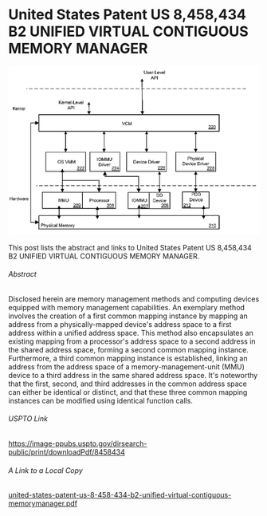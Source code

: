 # United States Patent US 8,458,434 B2 UNIFIED VIRTUAL CONTIGUOUS MEMORY MANAGER

![unified_virtual_contiguous_memory_manager](unified_virtual_contiguous_memory_manager.png)

This post lists the abstract and links to United States Patent US 8,458,434 B2 UNIFIED VIRTUAL CONTIGUOUS MEMORY MANAGER.

###### Abstract

Disclosed herein are memory management methods and computing devices equipped with memory management capabilities. An exemplary method involves the creation of a first common mapping instance by mapping an address from a physically-mapped device's address space to a first address within a unified address space. This method also encapsulates an existing mapping from a processor's address space to a second address in the shared address space, forming a second common mapping instance. Furthermore, a third common mapping instance is established, linking an address from the address space of a memory-management-unit (MMU) device to a third address in the same shared address space. It's noteworthy that the first, second, and third addresses in the common address space can either be identical or distinct, and that these three common mapping instances can be modified using identical function calls.

###### USPTO Link

https://image-ppubs.uspto.gov/dirsearch-public/print/downloadPdf/8458434

###### A Link to a Local Copy

 [united-states-patent-us-8-458-434-b2-unified-virtual-contiguous-memorymanager.pdf](united-states-patent-us-8-458-434-b2-unified-virtual-contiguous-memorymanager.pdf) 
